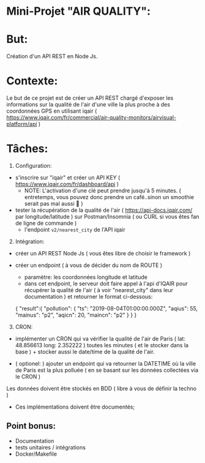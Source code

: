 # Mini-Projet "AIR QUALITY":
# But:
Création d'un API REST en Node Js.

# Contexte:
Le but de ce projet est de créer un API REST chargé d'exposer les informations sur la qualité de l'air d'une ville la plus proche à des coordonnées GPS
en utilisant iqair ( https://www.iqair.com/fr/commercial/air-quality-monitors/airvisual-platform/api )


# Tâches:

1. Configuration:
-   s'inscrire sur "iqair" et créer un API KEY ( https://www.iqair.com/fr/dashboard/api )
    -   NOTE: L'activation d'une clé peut prendre jusqu'à 5 minutes. ( entretemps, vous pouvez donc prendre un café..sinon un smoothie serait pas mal aussi 🙂 )
-   tester la récupération de la qualité de l'air ( https://api-docs.iqair.com/ par longitude/latitude ) sur Postman/Insomnia ( ou CURL si vous êtes fan de ligne de commande )
    -   l'endpoint ``v2/nearest_city`` de l'API iqair

2. Intégration:
-   créer un API REST Node Js ( vous êtes libre de choisir le framework )
-   créer un endpoint ( à vous de décider du nom de ROUTE ) 
    -   paramètre: les coordonnées longitude et latitude
    -   dans cet endpoint, le serveur doit faire appel à l'api d'IQAIR pour récupérer la qualité de l'air ( à voir "nearest_city" dans leur documentation ) et retourner le format ci-dessous:
    
    {
        "result":{
            "pollution": {
                "ts": "2019-08-04T01:00:00.000Z",
                "aqius": 55,
                "mainus": "p2",
                "aqicn": 20,
                "maincn": "p2"
            }
        }
    }

3. CRON:
-   implémenter un CRON qui va vérifier la qualité de l'air de Paris ( lat: 48.856613 long: 2.352222 ) toutes les minutes ( et le stocker dans la base ) + stocker aussi le date/time de la qualité de l'air.

-   ( optionel: ) ajouter un endpoint qui va retourner la DATETIME où la ville de Paris est la plus polluée ( en se basant sur les données collectées via le CRON )
 
Les données doivent être stockés en BDD ( libre à vous de définir la techno )
-   Ces implémentations doivent être documentés;

## Point bonus:
-   Documentation
-   tests unitaires / intégrations
-   Docker/Makefile
